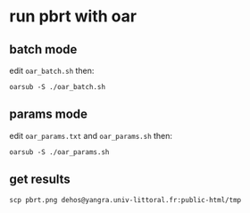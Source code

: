 # run pbrt with oar

## batch mode

edit `oar_batch.sh` then:

```
oarsub -S ./oar_batch.sh
```

## params mode

edit `oar_params.txt` and `oar_params.sh` then:

```
oarsub -S ./oar_params.sh
```

## get results

```
scp pbrt.png dehos@yangra.univ-littoral.fr:public-html/tmp
```

